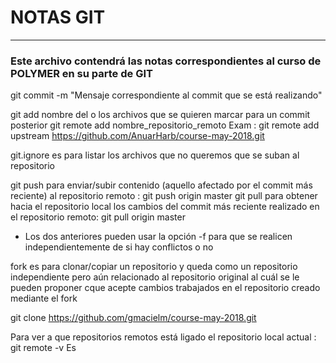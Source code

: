 # NOTAS GIT 
___

### Este archivo contendrá las notas correspondientes al curso de POLYMER en su parte de GIT

git commit -m "Mensaje correspondiente al commit que se está realizando"

git add nombre del o los archivos que se quieren marcar para un commit posterior 
git remote add nombre_repositorio_remoto
 Exam : git remote add upstream https://github.com/AnuarHarb/course-may-2018.git

git.ignore es para listar los archivos que no queremos que se suban al repositorio

git push para enviar/subir contenido (aquello afectado por el commit más reciente) al repositorio remoto : git push origin master 
git pull para obtener hacia el repositorio local los cambios del commit más reciente realizado en el repositorio remoto: git pull origin master

* Los dos anteriores pueden usar la opción -f para que se realicen independientemente de si hay conflictos o no

fork es para clonar/copiar un repositorio y queda como un repositorio independiente pero aún relacionado al repositorio original al cuál 
se le pueden proponer  cque acepte cambios trabajados en el repositorio creado mediante el fork

 git clone https://github.com/gmacielm/course-may-2018.git 

 Para ver a que repositorios remotos está ligado el repositorio local actual : git remote -v  Es

